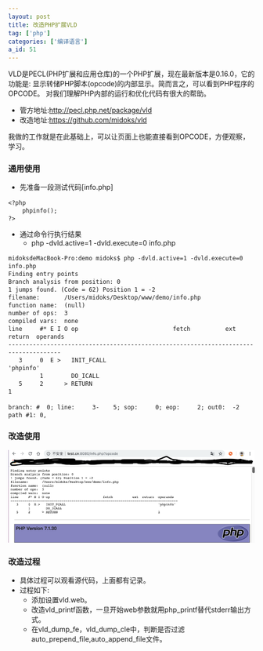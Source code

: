 ```yaml
---
layout: post
title: 改造PHP扩展VLD
tag: ['php']
categories: ['编译语言']
a_id: 51
---
```


VLD是PECL(PHP扩展和应用仓库)的一个PHP扩展，现在最新版本是0.16.0，它的功能是:
显示转储PHP脚本(opcode)的内部显示。简而言之，可以看到PHP程序的OPCODE。
对我们理解PHP内部的运行和优化代码有很大的帮助。
* 管方地址:http://pecl.php.net/package/vld
* 改造地址:https://github.com/midoks/vld

我做的工作就是在此基础上，可以让页面上也能直接看到OPCODE，方便观察，学习。

### 通用使用
- 先准备一段测试代码[info.php]

```
<?php
	phpinfo();
?>
```
- 通过命令行执行结果
	* php -dvld.active=1 -dvld.execute=0 info.php

```
midoksdeMacBook-Pro:demo midoks$ php -dvld.active=1 -dvld.execute=0 info.php
Finding entry points
Branch analysis from position: 0
1 jumps found. (Code = 62) Position 1 = -2
filename:       /Users/midoks/Desktop/www/demo/info.php
function name:  (null)
number of ops:  3
compiled vars:  none
line     #* E I O op                           fetch          ext  return  operands
-------------------------------------------------------------------------------------
   3     0  E >   INIT_FCALL                                               'phpinfo'
         1        DO_ICALL                                                 
   5     2      > RETURN                                                   1

branch: #  0; line:     3-    5; sop:     0; eop:     2; out0:  -2
path #1: 0, 
```

### 改造使用

[![例图](/resources/project/php-vld/web_opcode.png)](https://github.com/midoks/vld)

### 改造过程
- 具体过程可以观看源代码，上面都有记录。
- 过程如下:
	* 添加设置vld.web。
	* 改造vld_printf函数，一旦开始web参数就用php_printf替代stderr输出方式。
	* 在vld_dump_fe，vld_dump_cle中，判断是否过滤auto_prepend_file,auto_append_file文件。



